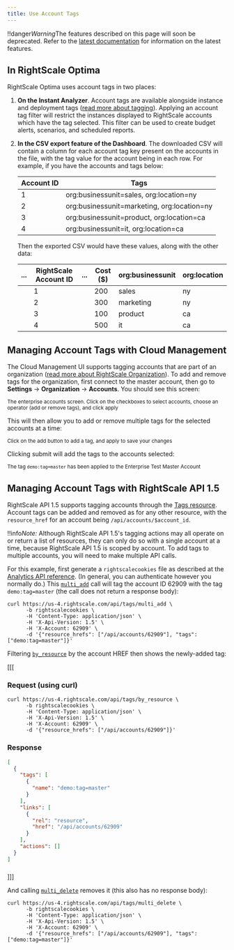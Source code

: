 ```yaml
---
title: Use Account Tags
---
```


!!danger*Warning*The features described on this page will soon be deprecated. Refer to the [latest documentation](https://helpnet.flexerasoftware.com/Optima) for information on the latest features.

## In RightScale Optima

RightScale Optima uses account tags in two places:

1. **On the Instant Analyzer**. Account tags are available alongside instance and deployment tags ([read more about tagging][tagging]). Applying an account tag filter will restrict the instances displayed to RightScale accounts which have the tag selected. This filter can be used to create budget alerts, scenarios, and scheduled reports.
2. **In the CSV export feature of the Dashboard**. The downloaded CSV will contain a column for each account tag key present on the accounts in the file, with the tag value for the account being in each row. For example, if you have the accounts and tags below:

    Account ID | Tags
    --- | ---
    1 | org:businessunit=sales, org:location=ny
    2 | org:businessunit=marketing, org:location=ny
    3 | org:businessunit=product, org:location=ca
    4 | org:businessunit=it, org:location=ca

    Then the exported CSV would have these values, along with the other data:

    ... | RightScale Account ID | ... | Cost ($) | org:businessunit | org:location
    --- | --- | --- | --- | --- | ---
    | | 1 | | 200 | sales | ny
    | | 2 | | 300 | marketing | ny
    | | 3 | | 100 | product | ca
    | | 4 | | 500 | it | ca

## Managing Account Tags with Cloud Management

The Cloud Management UI supports tagging accounts that are part of an organization ([read more about RightScale Organization][ee]). To add and remove tags for the organization, first connect to the master account, then go to **Settings** -> **Organization** -> **Accounts**. You should see this screen:

<div class="media">
  <img src="/img/ca-using-account-tags-enterprise-ui.png" alt="">
  <div class="media-caption">
    <small>The enterprise accounts screen. Click on the checkboxes to select accounts, choose an operator (add or remove tags), and click apply</small>
  </div>
</div>

This will then allow you to add or remove multiple tags for the selected accounts at a time:

<div class="media">
  <img src="/img/ca-using-account-tags-add-tags.png" alt="">
  <div class="media-caption">
    <small>Click on the add button to add a tag, and apply to save your changes</small>
  </div>
</div>

Clicking submit will add the tags to the accounts selected:

<div class="media">
  <img src="/img/ca-using-account-tags-tag-added.png" alt="">
  <div class="media-caption">
    <small>The tag <code>demo:tag=master</code> has been applied to the Enterprise Test Master Account</small>
  </div>
</div>

## Managing Account Tags with RightScale API 1.5

RightScale API 1.5 supports tagging accounts through the [Tags resource][api15]. Account tags can be added and removed as for any other resource, with the `resource_href` for an account being `/api/accounts/$account_id`.

!!info*Note:* Although RightScale API 1.5's tagging actions may all operate on or return a list of resources, they can only do so with a single account at a time, because RightScale API 1.5 is scoped by account. To add tags to multiple accounts, you will need to make multiple API calls.

For this example, first generate a `rightscalecookies` file as described at the [Analytics API reference][aapi]. (In general, you can authenticate however you normally do.) This [`multi_add`][ma] call will tag the account ID 62909 with the tag `demo:tag=master` (the call does not return a response body):

```shell
curl https://us-4.rightscale.com/api/tags/multi_add \
      -b rightscalecookies \
      -H 'Content-Type: application/json' \
      -H 'X-Api-Version: 1.5' \
      -H 'X-Account: 62909' \
      -d '{"resource_hrefs": ["/api/accounts/62909"], "tags": ["demo:tag=master"]}'
```

Filtering [`by_resource`][br] by the account HREF then shows the newly-added tag:

[[[
### Request (using curl)
```shell
curl https://us-4.rightscale.com/api/tags/by_resource \
      -b rightscalecookies \
      -H 'Content-Type: application/json' \
      -H 'X-Api-Version: 1.5' \
      -H 'X-Account: 62909' \
      -d '{"resource_hrefs": ["/api/accounts/62909"]}'
```
###

### Response
```json
[
  {
    "tags": [
      {
        "name": "demo:tag=master"
      }
    ],
    "links": [
      {
        "rel": "resource",
        "href": "/api/accounts/62909"
      }
    ],
    "actions": []
  }
]
```
###
]]]

And calling [`multi_delete`][md] removes it (this also has no response body):

```shell
curl https://us-4.rightscale.com/api/tags/multi_delete \
      -b rightscalecookies \
      -H 'Content-Type: application/json' \
      -H 'X-Api-Version: 1.5' \
      -H 'X-Account: 62909' \
      -d '{"resource_hrefs": ["/api/accounts/62909"], "tags": ["demo:tag=master"]}'
```

[tagging]: /cm/rs101/tagging.html
[ee]: /cm/dashboard/settings/enterprise/index.html
[api15]: http://reference.rightscale.com/api1.5/resources/ResourceTags.html
[aapi]: http://reference.rightscale.com/cloud_analytics/analytics_api/index.html#/
[ma]: http://reference.rightscale.com/api1.5/resources/ResourceTags.html#multi_add
[br]: http://reference.rightscale.com/api1.5/resources/ResourceTags.html#by_resource
[md]: http://reference.rightscale.com/api1.5/resources/ResourceTags.html#multi_delete
